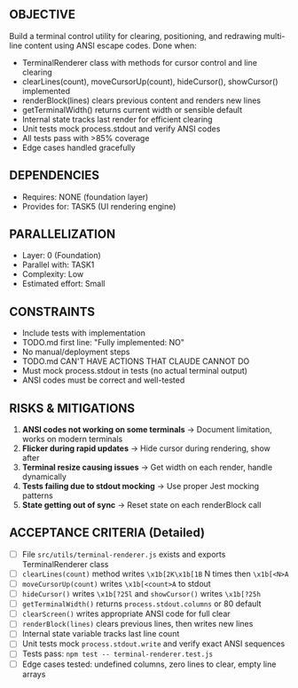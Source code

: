 ## OBJECTIVE
Build a terminal control utility for clearing, positioning, and redrawing multi-line content using ANSI escape codes.
Done when:
- TerminalRenderer class with methods for cursor control and line clearing
- clearLines(count), moveCursorUp(count), hideCursor(), showCursor() implemented
- renderBlock(lines) clears previous content and renders new lines
- getTerminalWidth() returns current width or sensible default
- Internal state tracks last render for efficient clearing
- Unit tests mock process.stdout and verify ANSI codes
- All tests pass with >85% coverage
- Edge cases handled gracefully

## DEPENDENCIES
- Requires: NONE (foundation layer)
- Provides for: TASK5 (UI rendering engine)

## PARALLELIZATION
- Layer: 0 (Foundation)
- Parallel with: TASK1
- Complexity: Low
- Estimated effort: Small

## CONSTRAINTS
- Include tests with implementation
- TODO.md first line: "Fully implemented: NO"
- No manual/deployment steps
- TODO.md CAN'T HAVE ACTIONS THAT CLAUDE CANNOT DO
- Must mock process.stdout in tests (no actual terminal output)
- ANSI codes must be correct and well-tested

## RISKS & MITIGATIONS
1. **ANSI codes not working on some terminals** → Document limitation, works on modern terminals
2. **Flicker during rapid updates** → Hide cursor during rendering, show after
3. **Terminal resize causing issues** → Get width on each render, handle dynamically
4. **Tests failing due to stdout mocking** → Use proper Jest mocking patterns
5. **State getting out of sync** → Reset state on each renderBlock call

## ACCEPTANCE CRITERIA (Detailed)
- [ ] File `src/utils/terminal-renderer.js` exists and exports TerminalRenderer class
- [ ] `clearLines(count)` method writes `\x1b[2K\x1b[1B` N times then `\x1b[<N>A`
- [ ] `moveCursorUp(count)` writes `\x1b[<count>A` to stdout
- [ ] `hideCursor()` writes `\x1b[?25l` and `showCursor()` writes `\x1b[?25h`
- [ ] `getTerminalWidth()` returns `process.stdout.columns` or 80 default
- [ ] `clearScreen()` writes appropriate ANSI code for full clear
- [ ] `renderBlock(lines)` clears previous lines, then writes new lines
- [ ] Internal state variable tracks last line count
- [ ] Unit tests mock `process.stdout.write` and verify exact ANSI sequences
- [ ] Tests pass: `npm test -- terminal-renderer.test.js`
- [ ] Edge cases tested: undefined columns, zero lines to clear, empty line arrays
